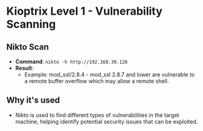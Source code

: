 # Kioptrix Level 1 - Vulnerability Scanning

## Nikto Scan
- **Command**: `nikto -h http://192.168.30.128`
- **Result**: 
  - Example: mod_ssl/2.8.4 - mod_ssl 2.8.7 and lower are vulnerable to a remote buffer overflow which may allow a remote shell.

## Why it's used
- Nikto is used to find different types of vulnerabilities in the target machine, helping identify potential security issues that can be exploited.
